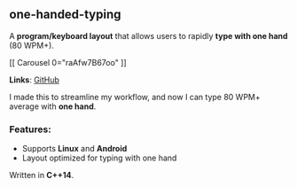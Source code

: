 ## one-handed-typing

A **program/keyboard layout** that allows users to rapidly **type with one hand** (80 WPM+).

[[ Carousel 0="raAfw7B67oo" ]]

**Links**: [GitHub](http://github.com/veryjos/onehandedtyping)

I made this to streamline my workflow, and now I can type 80 WPM+ average with **one hand**.

### Features:
  - Supports **Linux** and **Android**
  - Layout optimized for typing with one hand

Written in **C++14**.
